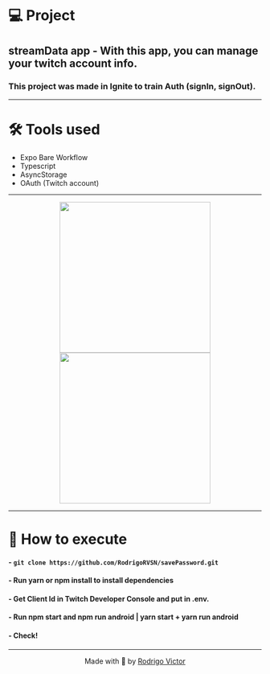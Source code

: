 # 💻 Project

## streamData app - With this app, you can manage your twitch account info.
### This project was made in Ignite to train Auth (signIn, signOut). 

---

# 🛠 Tools used

- Expo Bare Workflow
- Typescript
- AsyncStorage
- OAuth (Twitch account)

---

<div align="center"> 
  <img width="300px" src="https://user-images.githubusercontent.com/75763403/134816990-611edf11-22c5-4b4d-9c0d-b8a07d0305b2.png"/>
  <img width="300px" src="https://user-images.githubusercontent.com/75763403/134816965-7c1cc6e2-6415-42bb-9c39-cfcb176fa933.png"/>
</div>

---

# 🚀 How to execute

#### - `git clone https://github.com/RodrigoRVSN/savePassword.git`
#### - Run yarn or npm install to install dependencies
#### - Get Client Id in Twitch Developer Console and put in .env.
#### - Run npm start and npm run android | yarn start + yarn run android 
#### - Check!

---

<p align="center"> Made with 💓 by <a href="https://www.linkedin.com/in/rodrigovictorrvsn/">Rodrigo Victor</a></p>


